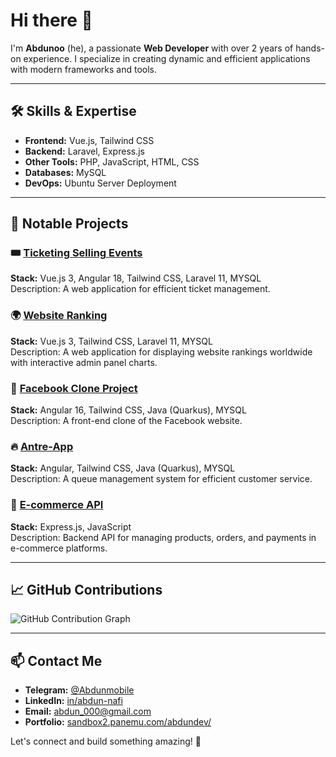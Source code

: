 # Hi there 👋  

I'm **Abdunoo** (he), a passionate **Web Developer** with over 2 years of hands-on experience. I specialize in creating dynamic and efficient applications with modern frameworks and tools.

---

## 🛠 Skills & Expertise  
- **Frontend:** Vue.js, Tailwind CSS  
- **Backend:** Laravel, Express.js  
- **Other Tools:** PHP, JavaScript, HTML, CSS  
- **Databases:** MySQL  
- **DevOps:** Ubuntu Server Deployment  

---

## 📂 Notable Projects  

### 🎟 [Ticketing Selling Events](https://github.com/Abdunoo/ticketing-selling-events-vuejs3-angular-18-and-laravel-11)  
**Stack:** Vue.js 3, Angular 18, Tailwind CSS, Laravel 11, MYSQL  
Description: A web application for efficient ticket management.  

### 🌍 [Website Ranking](https://github.com/Abdunoo/website-rangking)  
**Stack:** Vue.js 3, Tailwind CSS, Laravel 11, MYSQL  
Description: A web application for displaying website rankings worldwide with interactive admin panel charts.  

### 📱 [Facebook Clone Project](https://github.com/Abdunoo/Facebook-Clone-Project)  
**Stack:** Angular 16, Tailwind CSS, Java (Quarkus), MYSQL  
Description: A front-end clone of the Facebook website.  

### 🔥 [Antre-App](https://github.com/Abdunoo/antre-app-angular-tailwind-java-quarkus)  
**Stack:** Angular, Tailwind CSS, Java (Quarkus), MYSQL  
Description: A queue management system for efficient customer service.  

### 🛒 [E-commerce API](https://github.com/Abdunoo/E-commerce-API-expressjs)  
**Stack:** Express.js, JavaScript  
Description: Backend API for managing products, orders, and payments in e-commerce platforms.  

---

## 📈 GitHub Contributions  
![GitHub Contribution Graph](https://github-readme-streak-stats.herokuapp.com/?user=Abdunoo&theme=light)  

---

## 📫 Contact Me  
- **Telegram:** [@Abdunmobile](https://t.me/Abdunmobile)  
- **LinkedIn:** [in/abdun-nafi](https://www.linkedin.com/in/abdun-nafi)  
- **Email:** [abdun_000@gmail.com](mailto:abdun_000@gmail.com)  
- **Portfolio:** [sandbox2.panemu.com/abdundev/](https://sandbox2.panemu.com/abdundev/)  

Let's connect and build something amazing! 🚀  
